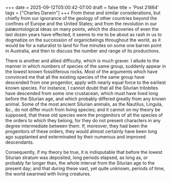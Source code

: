 +++
date = 2025-09-12T05:00:42-07:00
draft = false
title = 'Post 21864'
tags = ["Charles Darwin"]
+++
From these and similar considerations, but chiefly from our ignorance of the geology of other countries beyond the confines of Europe and the United States; and from the revolution in our palæontological ideas on many points, which the discoveries of even the last dozen years have effected, it seems to me to be about as rash in us to dogmatize on the succession of organicbeings throughout the world, as it would be for a naturalist to land for five minutes on some one barren point in Australia, and then to discuss the number and range of its productions.

There is another and allied difficulty, which is much graver. I allude to the manner in which numbers of species of the same group, suddenly appear in the lowest known fossiliferous rocks. Most of the arguments which have convinced me that all the existing species of the same group have descended from one progenitor, apply with nearly equal force to the earliest known species. For instance, I cannot doubt that all the Silurian trilobites have descended from some one crustacean, which must have lived long before the Silurian age, and which probably differed greatly from any known animal. Some of the most ancient Silurian animals, as the Nautilus, Lingula, &c., do not differ much from living species; and it cannot on my theory be supposed, that these old species were the progenitors of all the species of the orders to which they belong, for they do not present characters in any degree intermediate between them. If, moreover, they had been the progenitors of these orders, they would almost certainly have been long ago supplanted and exterminated by their numerous and improved descendants.

Consequently, if my theory be true, it is indisputable that before the lowest Silurian stratum was deposited, long periods elapsed, as long as, or probably far longer than, the whole interval from the Silurian age to the present day; and that during these vast, yet quite unknown, periods of time, the world swarmed with living creatures.
